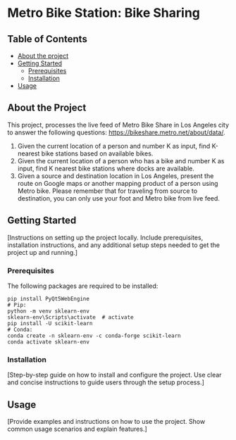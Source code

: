 # Metro Bike Station: Bike Sharing
## Table of Contents
    
  - [About the project](#contributing)
  - [Getting Started](#getting-started)
    - [Prerequisites](#prerequisites)
    - [Installation](#installation)
  - [Usage](#usage)

## About the Project

This project, processes the live feed of Metro Bike Share in Los Angeles city to answer the
following questions: https://bikeshare.metro.net/about/data/.
1. Given the current location of a person and number K as input, find K-nearest bike stations based on
available bikes.
2. Given the current location of a person who has a bike and number K as input, find K nearest bike
stations where docks are available.
3. Given a source and destination location in Los Angeles, present the route on Google maps or another
mapping product of a person using Metro bike. Please remember that for traveling from source to
destination, you can only use your foot and Metro bike from live feed.
## Getting Started

[Instructions on setting up the project locally. Include prerequisites, installation instructions, and any additional setup steps needed to get the project up and running.]

### Prerequisites

The following packages are required to be installed:
```
pip install PyQt5WebEngine
# Pip:
python -m venv sklearn-env
sklearn-env\Scripts\activate  # activate
pip install -U scikit-learn
# Conda:
conda create -n sklearn-env -c conda-forge scikit-learn
conda activate sklearn-env
```
### Installation

[Step-by-step guide on how to install and configure the project. Use clear and concise instructions to guide users through the setup process.]

## Usage

[Provide examples and instructions on how to use the project. Show common usage scenarios and explain features.]

